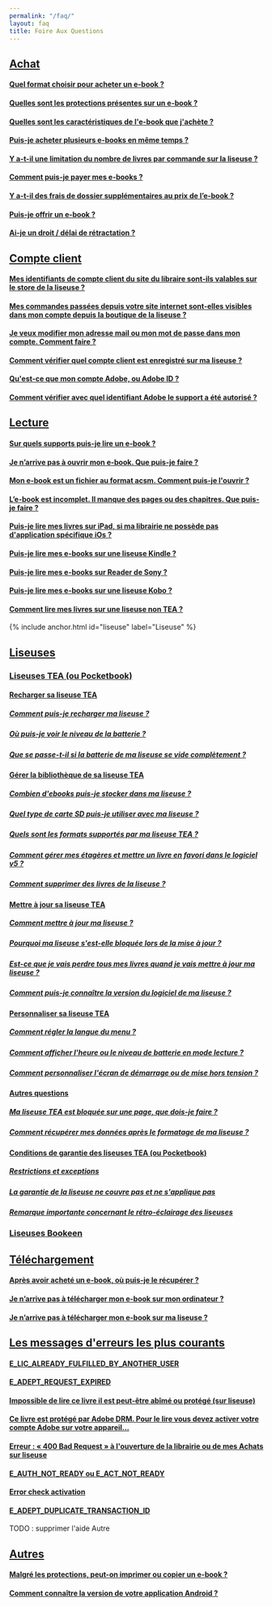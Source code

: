 ```yaml
---
permalink: "/faq/"
layout: faq
title: Foire Aux Questions
---
```


## [Achat](/faq-achat/)

#### [Quel format choisir pour acheter un e-book ?](/faq-achat/#format-ebook)

#### [Quelles sont les protections présentes sur un e-book ?](/faq-achat/#protections-ebook)

#### [Quelles sont les caractéristiques de l'e-book que j'achète ?](/faq-achat/#caracteristique-ebook)

#### [Puis-je acheter plusieurs e-books en même temps ?](/faq-achat/#plusieurs-ebooks)

#### [Y a-t-il une limitation du nombre de livres par commande sur la liseuse ?](/faq-achat/#limitation-nombre-ebook)

#### [Comment puis-je payer mes e-books ?](/faq-achat/#payer-ebook)

#### [Y a-t-il des frais de dossier supplémentaires au prix de l’e-book ?](/faq-achat/#frais-supplementaires)

#### [Puis-je offrir un e-book ?](/faq-achat/#offrir-ebook)

#### [Ai-je un droit / délai de rétractation ?](/faq-achat/#delai-retractation)

## [Compte client](/faq-comptes/)

#### [Mes identifiants de compte client du site du libraire sont-ils valables sur le store de la liseuse ?](/faq-comptes/#identifiants)

#### [Mes commandes passées depuis votre site internet sont-elles visibles dans mon compte depuis la boutique de la liseuse ?](/faq-comptes/#commandes-visible)

#### [Je veux modifier mon adresse mail ou mon mot de passe dans mon compte. Comment faire ?](/faq-comptes/#modifier-mail)

#### [Comment vérifier quel compte client est enregistré sur ma liseuse ?](/faq-comptes/#compte-liseuse)

#### [Qu'est-ce que mon compte Adobe, ou Adobe ID ?](/faq-comptes/#compte-adobe)

#### [Comment vérifier avec quel identifiant Adobe le support a été autorisé ?](/faq-comptes/#authorized-identifiant-adobe)

## [Lecture](/faq-lecture/)

#### [Sur quels supports puis-je lire un e-book ?](/faq-lecture/#support-ebook)

#### [Je n’arrive pas à ouvrir mon e-book. Que puis-je faire ?](/faq-lecture/#pas-ouvrir-ebook)

#### [Mon e-book est un fichier au format acsm. Comment puis-je l'ouvrir ?](/faq-lecture/#ouvrir-acsm)

#### [L’e-book est incomplet. Il manque des pages ou des chapitres. Que puis-je faire ?](/faq-lecture/#ebook-incomplet)

#### [Puis-je lire mes livres sur iPad, si ma librairie ne possède pas d'application spécifique iOs ?](/faq-lecture/#lire-ipad)

#### [Puis-je lire mes e-books sur une liseuse Kindle ?](/faq-lecture/#lire-kindle)

#### [Puis-je lire mes e-books sur Reader de Sony ?](/faq-lecture/#lire-sony)

#### [Puis-je lire mes e-books sur une liseuse Kobo ?](/faq-lecture/#lire-kobo)

#### [Comment lire mes livres sur une liseuse non TEA ?](/faq-lecture/#lire-autres)

{% include anchor.html id="liseuse" label="Liseuse" %}

## [Liseuses](/faq-liseuse/)

### [Liseuses TEA (ou Pocketbook)](/faq-liseuse/#Pocketbook)

#### [Recharger sa liseuse TEA](/faq-liseuse/#recharger-liseuse-generalites)

##### [Comment puis-je recharger ma liseuse ?](/faq-liseuse/#recharger-liseuse)

##### [Où puis-je voir le niveau de la batterie ?](/faq-liseuse/#niveau-batterie)

##### [Que se passe-t-il si la batterie de ma liseuse se vide complètement ?](/faq-liseuse/#batterie-vide)

#### [Gérer la bibliothèque de sa liseuse TEA](/faq-liseuse/#gestion-bibliotheque)

##### [Combien d'ebooks puis-je stocker dans ma liseuse ?](/faq-liseuse/#combien-livres-stocker)

##### [Quel type de carte SD puis-je utiliser avec ma liseuse ?](/faq-liseuse/#carteSD-liseuse)

##### [Quels sont les formats supportés par ma liseuse TEA ?](/faq-liseuse/#format-supporte)

##### [Comment gérer mes étagères et mettre un livre en favori dans le logiciel v5 ?](/faq-liseuse/#etageres-favoris)

##### [Comment supprimer des livres de la liseuse ?](/faq-liseuse/#supprimer-livres-liseuses)

#### [Mettre à jour sa liseuse TEA](/faq-liseuse/#maj-generalites)

##### [Comment mettre à jour ma liseuse ?](/faq-liseuse/#maj-liseuse)

##### [Pourquoi ma liseuse s'est-elle bloquée lors de la mise à jour ?](/faq-liseuse/#maj-liseuse-freeze)

##### [Est-ce que je vais perdre tous mes livres quand je vais mettre à jour ma liseuse ?](/faq-liseuse/#perdre-livres-maj)

##### [Comment puis-je connaître la version du logiciel de ma liseuse ?](/faq-liseuse/#version-logiciel-liseuse)

#### [Personnaliser sa liseuse TEA](/faq-liseuse/#personnaliser-liseuse)

##### [Comment régler la langue du menu ?](/faq-liseuse/#langue-menu)

##### [Comment afficher l'heure ou le niveau de batterie en mode lecture ?](/faq-liseuse/#affichage-mode-lecture)

##### [Comment personnaliser l'écran de démarrage ou de mise hors tension ?](/faq-liseuse/#ecran-hors-tension)

#### [Autres questions](/faq-liseuse/#autres-faq-liseuse)

##### [Ma liseuse TEA est bloquée sur une page, que dois-je faire ?](/faq-liseuse/#pocketbook-bloque)

##### [Comment récupérer mes données après le formatage de ma liseuse ?](/faq-liseuse/#formatage)

#### [Conditions de garantie des liseuses TEA (ou Pocketbook)](/faq-liseuse/#garantie)

##### [Restrictions et exceptions](/faq-liseuse/#restrictions-exceptions)

##### [La garantie de la liseuse ne couvre pas et ne s'applique pas](/faq-liseuse/#non-application)

##### [Remarque importante concernant le rétro-éclairage des liseuses](/faq-liseuse/#remarque-importante)

### [Liseuses Bookeen](/faq-liseuse/#bookeen)

## [Téléchargement](/faq-telechargement/)

#### [Après avoir acheté un e-book, où puis-je le récupérer ?](/faq-telechargement/#recuperer-ebook)

#### [Je n’arrive pas à télécharger mon e-book sur mon ordinateur ?](/faq-telechargement/#pas-telecharger-ebook)

#### [Je n’arrive pas à télécharger mon e-book sur ma liseuse ?](/faq-telechargement/#pas-telecharger-ebook-liseuse)

## [Les messages d'erreurs les plus courants](/faq-erreurs/)

#### [E\_LIC\_ALREADY\_FULFILLED\_BY\_ANOTHER\_USER](/faq-erreurs/#fulfilled-another)

#### [E\_ADEPT\_REQUEST\_EXPIRED](/faq-erreurs/#request-expired)

#### [Impossible de lire ce livre il est peut-être abîmé ou protégé (sur liseuse)](/faq-erreurs/#livre-abime-protege)

#### [Ce livre est protégé par Adobe DRM. Pour le lire vous devez activer votre compte Adobe sur votre appareil...](/faq-erreurs/#protege-adobe-DRM)

#### [Erreur : « 400 Bad Request » à l'ouverture de la librairie ou de mes Achats sur liseuse](/faq-erreurs/#400-bad-request)

#### [E\_AUTH\_NOT\_READY ou E\_ACT\_NOT\_READY](/faq-erreurs/#not-ready)

#### [Error check activation](/faq-erreurs/#error-check-activation)

#### [E\_ADEPT\_DUPLICATE\_TRANSACTION\_ID](/faq-erreurs/#duplicate-transaction)


TODO : supprimer l'aide Autre



## [Autres](/faq-autre/)

#### [Malgré les protections, peut-on imprimer ou copier un e-book ?](/faq-autre/#imprimer-copier-ebook)

#### [Comment connaître la version de votre application Android ?](/faq-autre/#version-logiciel)
